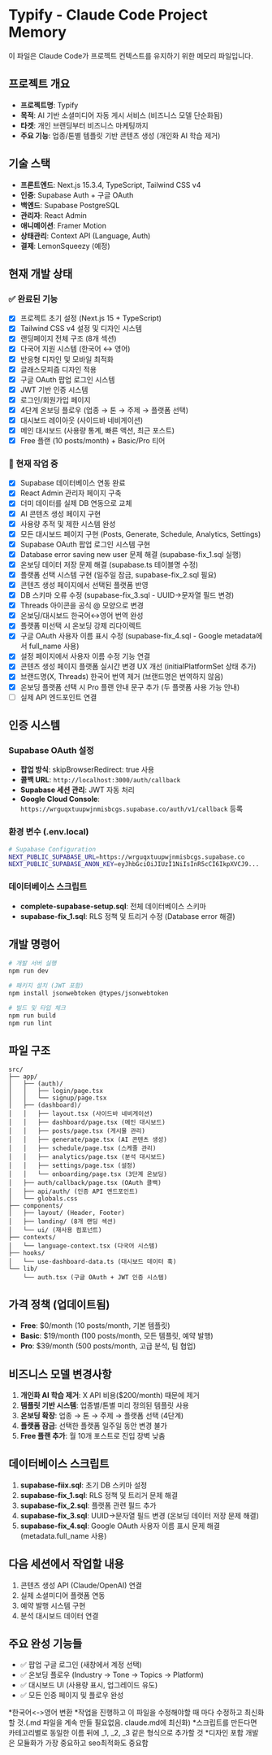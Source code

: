 # Typify - Claude Code Project Memory

이 파일은 Claude Code가 프로젝트 컨텍스트를 유지하기 위한 메모리 파일입니다.

## 프로젝트 개요
- **프로젝트명**: Typify
- **목적**: AI 기반 소셜미디어 자동 게시 서비스 (비즈니스 모델 단순화됨)
- **타겟**: 개인 브랜딩부터 비즈니스 마케팅까지
- **주요 기능**: 업종/톤별 템플릿 기반 콘텐츠 생성 (개인화 AI 학습 제거)

## 기술 스택
- **프론트엔드**: Next.js 15.3.4, TypeScript, Tailwind CSS v4
- **인증**: Supabase Auth + 구글 OAuth
- **백엔드**: Supabase PostgreSQL
- **관리자**: React Admin
- **애니메이션**: Framer Motion
- **상태관리**: Context API (Language, Auth)
- **결제**: LemonSqueezy (예정)

## 현재 개발 상태
### ✅ 완료된 기능
- [x] 프로젝트 초기 설정 (Next.js 15 + TypeScript)
- [x] Tailwind CSS v4 설정 및 디자인 시스템
- [x] 랜딩페이지 전체 구조 (8개 섹션)
- [x] 다국어 지원 시스템 (한국어 ↔ 영어)
- [x] 반응형 디자인 및 모바일 최적화
- [x] 글래스모피즘 디자인 적용
- [x] 구글 OAuth 팝업 로그인 시스템
- [x] JWT 기반 인증 시스템
- [x] 로그인/회원가입 페이지
- [x] 4단계 온보딩 플로우 (업종 → 톤 → 주제 → 플랫폼 선택)
- [x] 대시보드 레이아웃 (사이드바 네비게이션)
- [x] 메인 대시보드 (사용량 통계, 빠른 액션, 최근 포스트)
- [x] Free 플랜 (10 posts/month) + Basic/Pro 티어

### 🔧 현재 작업 중
- [x] Supabase 데이터베이스 연동 완료
- [x] React Admin 관리자 페이지 구축
- [x] 더미 데이터를 실제 DB 연동으로 교체
- [x] AI 콘텐츠 생성 페이지 구현
- [x] 사용량 추적 및 제한 시스템 완성
- [x] 모든 대시보드 페이지 구현 (Posts, Generate, Schedule, Analytics, Settings)
- [x] Supabase OAuth 팝업 로그인 시스템 구현
- [x] Database error saving new user 문제 해결 (supabase-fix_1.sql 실행)
- [x] 온보딩 데이터 저장 문제 해결 (supabase.ts 테이블명 수정)
- [x] 플랫폼 선택 시스템 구현 (일주일 잠금, supabase-fix_2.sql 필요)
- [x] 콘텐츠 생성 페이지에서 선택된 플랫폼 반영
- [x] DB 스키마 오류 수정 (supabase-fix_3.sql - UUID→문자열 필드 변경)
- [x] Threads 아이콘을 공식 @ 모양으로 변경
- [x] 온보딩/대시보드 한국어↔영어 번역 완성
- [x] 플랫폼 미선택 시 온보딩 강제 리다이렉트
- [x] 구글 OAuth 사용자 이름 표시 수정 (supabase-fix_4.sql - Google metadata에서 full_name 사용)
- [x] 설정 페이지에서 사용자 이름 수정 기능 연결
- [x] 콘텐츠 생성 페이지 플랫폼 실시간 변경 UX 개선 (initialPlatformSet 상태 추가)
- [x] 브랜드명(X, Threads) 한국어 번역 제거 (브랜드명은 번역하지 않음)
- [x] 온보딩 플랫폼 선택 시 Pro 플랜 안내 문구 추가 (두 플랫폼 사용 가능 안내)
- [ ] 실제 API 엔드포인트 연결

## 인증 시스템
### Supabase OAuth 설정
- **팝업 방식**: skipBrowserRedirect: true 사용
- **콜백 URL**: `http://localhost:3000/auth/callback`
- **Supabase 세션 관리**: JWT 자동 처리
- **Google Cloud Console**: `https://wrguqxtuupwjnmisbcgs.supabase.co/auth/v1/callback` 등록

### 환경 변수 (.env.local)
```bash
# Supabase Configuration
NEXT_PUBLIC_SUPABASE_URL=https://wrguqxtuupwjnmisbcgs.supabase.co
NEXT_PUBLIC_SUPABASE_ANON_KEY=eyJhbGciOiJIUzI1NiIsInR5cCI6IkpXVCJ9...
```

### 데이터베이스 스크립트
- **complete-supabase-setup.sql**: 전체 데이터베이스 스키마
- **supabase-fix_1.sql**: RLS 정책 및 트리거 수정 (Database error 해결)

## 개발 명령어
```bash
# 개발 서버 실행
npm run dev

# 패키지 설치 (JWT 포함)
npm install jsonwebtoken @types/jsonwebtoken

# 빌드 및 타입 체크
npm run build
npm run lint
```

## 파일 구조
```
src/
├── app/
│   ├── (auth)/
│   │   ├── login/page.tsx
│   │   └── signup/page.tsx
│   ├── (dashboard)/
│   │   ├── layout.tsx (사이드바 네비게이션)
│   │   ├── dashboard/page.tsx (메인 대시보드)
│   │   ├── posts/page.tsx (게시물 관리)
│   │   ├── generate/page.tsx (AI 콘텐츠 생성)
│   │   ├── schedule/page.tsx (스케줄 관리)
│   │   ├── analytics/page.tsx (분석 대시보드)
│   │   ├── settings/page.tsx (설정)
│   │   └── onboarding/page.tsx (3단계 온보딩)
│   ├── auth/callback/page.tsx (OAuth 콜백)
│   ├── api/auth/ (인증 API 엔드포인트)
│   └── globals.css
├── components/
│   ├── layout/ (Header, Footer)
│   ├── landing/ (8개 랜딩 섹션)
│   └── ui/ (재사용 컴포넌트)
├── contexts/
│   └── language-context.tsx (다국어 시스템)
├── hooks/
│   └── use-dashboard-data.ts (대시보드 데이터 훅)
└── lib/
    └── auth.tsx (구글 OAuth + JWT 인증 시스템)
```

## 가격 정책 (업데이트됨)
- **Free**: $0/month (10 posts/month, 기본 템플릿)
- **Basic**: $19/month (100 posts/month, 모든 템플릿, 예약 발행)
- **Pro**: $39/month (500 posts/month, 고급 분석, 팀 협업)

## 비즈니스 모델 변경사항
1. **개인화 AI 학습 제거**: X API 비용($200/month) 때문에 제거
2. **템플릿 기반 시스템**: 업종별/톤별 미리 정의된 템플릿 사용
3. **온보딩 확장**: 업종 → 톤 → 주제 → 플랫폼 선택 (4단계)
4. **플랫폼 잠금**: 선택한 플랫폼 일주일 동안 변경 불가
5. **Free 플랜 추가**: 월 10개 포스트로 진입 장벽 낮춤

## 데이터베이스 스크립트
1. **supabase-fiix.sql**: 초기 DB 스키마 설정
2. **supabase-fix_1.sql**: RLS 정책 및 트리거 문제 해결
3. **supabase-fix_2.sql**: 플랫폼 관련 필드 추가
4. **supabase-fix_3.sql**: UUID→문자열 필드 변경 (온보딩 데이터 저장 문제 해결)
5. **supabase-fix_4.sql**: Google OAuth 사용자 이름 표시 문제 해결 (metadata.full_name 사용)

## 다음 세션에서 작업할 내용
1. 콘텐츠 생성 API (Claude/OpenAI) 연결
2. 실제 소셜미디어 플랫폼 연동
3. 예약 발행 시스템 구현
4. 분석 대시보드 데이터 연결

## 주요 완성 기능들
- ✅ 팝업 구글 로그인 (새창에서 계정 선택)
- ✅ 온보딩 플로우 (Industry → Tone → Topics → Platform)
- ✅ 대시보드 UI (사용량 표시, 업그레이드 유도)
- ✅ 모든 인증 페이지 및 플로우 완성


*한국어<->영어 변환
*작업을 진행하고 이 파일을 수정해야할 때 마다 수정하고 최신화 할 것.(.md 파일을 계속 만들 필요없음. claude.md에 최신화)
*스크립트를 만든다면 카테고리별로 동일한 이름 뒤에 _1, _2, _3 같은 형식으로 추가할 것
*디자인 포함 개발은 모듈화가 가장 중요하고 seo최적화도 중요함